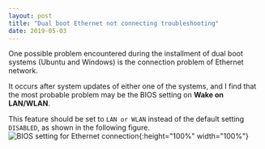```yaml
---
layout: post
title: "Dual boot Ethernet not connecting troubleshooting"
date: 2019-05-03
---
```

One possible problem encountered during the installment of dual boot systems (Ubuntu and Windows) is the connection problem of Ethernet network.   

It occurs after system updates of either one of the systems, and I find that the most probable problem may be the BIOS setting on **Wake on LAN/WLAN**.   

This feature should be set to `LAN or WLAN` instead of the default setting `DISABLED`, as shown in the following figure.
![BIOS setting for Ethernet connection](http://Hangwei12358.github.io/img/bios_setting.jpg?raw=true){:height="100%" width="100%"}


